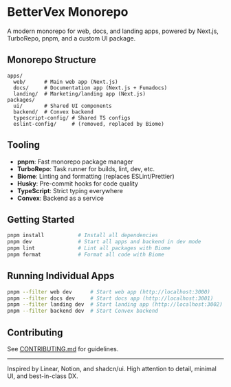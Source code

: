 # BetterVex Monorepo

A modern monorepo for web, docs, and landing apps, powered by Next.js, TurboRepo, pnpm, and a custom UI package.

## Monorepo Structure

```
apps/
  web/      # Main web app (Next.js)
  docs/     # Documentation app (Next.js + Fumadocs)
  landing/  # Marketing/landing app (Next.js)
packages/
  ui/       # Shared UI components
  backend/  # Convex backend
  typescript-config/ # Shared TS configs
  eslint-config/     # (removed, replaced by Biome)
```

## Tooling

- **pnpm**: Fast monorepo package manager
- **TurboRepo**: Task runner for builds, lint, dev, etc.
- **Biome**: Linting and formatting (replaces ESLint/Prettier)
- **Husky**: Pre-commit hooks for code quality
- **TypeScript**: Strict typing everywhere
- **Convex**: Backend as a service

## Getting Started

```sh
pnpm install           # Install all dependencies
pnpm dev               # Start all apps and backend in dev mode
pnpm lint              # Lint all packages with Biome
pnpm format            # Format all code with Biome
```

## Running Individual Apps

```sh
pnpm --filter web dev      # Start web app (http://localhost:3000)
pnpm --filter docs dev     # Start docs app (http://localhost:3001)
pnpm --filter landing dev  # Start landing app (http://localhost:3002)
pnpm --filter backend dev  # Start Convex backend
```

## Contributing

See [CONTRIBUTING.md](./CONTRIBUTING.md) for guidelines.

---

Inspired by Linear, Notion, and shadcn/ui. High attention to detail, minimal UI, and best-in-class DX.
